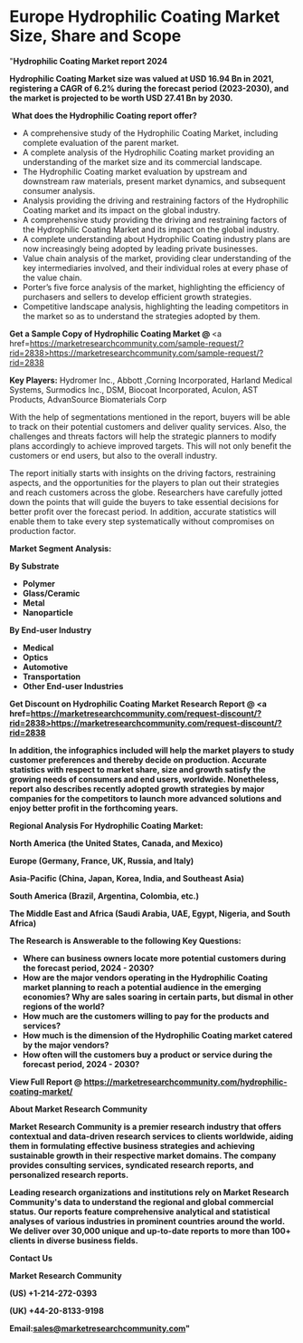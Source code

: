 # Europe Hydrophilic Coating Market Size, Share and Scope
"<strong>Hydrophilic Coating Market report 2024</strong>

<strong>Hydrophilic Coating Market size was valued at USD 16.94 Bn in 2021, registering a CAGR of 6.2% during the forecast period (2023-2030), and the market is projected to be worth USD 27.41 Bn by 2030.</strong>

 <strong><b>What does the Hydrophilic Coating report offer?</b></strong>
<ul>
  <li>A comprehensive study of the Hydrophilic Coating Market, including complete evaluation of the parent market.</li>
  <li>A complete analysis of the Hydrophilic Coating market providing an understanding of the market size and its commercial landscape.</li>
  <li>The Hydrophilic Coating market evaluation by upstream and downstream raw materials, present market dynamics, and subsequent consumer analysis.</li>
  <li>Analysis providing the driving and restraining factors of the Hydrophilic Coating market and its impact on the global industry.</li>
  <li>A comprehensive study providing the driving and restraining factors of the Hydrophilic Coating Market and its impact on the global industry.</li>
  <li>A complete understanding about Hydrophilic Coating industry plans are now increasingly being adopted by leading private businesses.</li>
  <li>Value chain analysis of the market, providing clear understanding of the key intermediaries involved, and their individual roles at every phase of the value chain.</li>
  <li>Porter’s five force analysis of the market, highlighting the efficiency of purchasers and sellers to develop efficient growth strategies.</li>
  <li>Competitive landscape analysis, highlighting the leading competitors in the market so as to understand the strategies adopted by them.</li>
</ul>

<strong>Get a Sample Copy of Hydrophilic Coating Market @ </strong><a href=https://marketresearchcommunity.com/sample-request/?rid=2838><u>https://marketresearchcommunity.com/sample-request/?rid=2838</u></a>

<strong>Key Players:</strong> 
Hydromer Inc., Abbott ,Corning Incorporated, Harland Medical Systems, Surmodics Inc., DSM, Biocoat Incorporated, Aculon, AST Products, AdvanSource Biomaterials Corp

With the help of segmentations mentioned in the report, buyers will be able to track on their potential customers and deliver quality services. Also, the challenges and threats factors will help the strategic planners to modify plans accordingly to achieve improved targets. This will not only benefit the customers or end users, but also to the overall industry.

The report initially starts with insights on the driving factors, restraining aspects, and the opportunities for the players to plan out their strategies and reach customers across the globe. Researchers have carefully jotted down the points that will guide the buyers to take essential decisions for better profit over the forecast period. In addition, accurate statistics will enable them to take every step systematically without compromises on production factor.

<strong>Market Segment Analysis:</strong>


<strong><strong>By Substrate</strong></h4>
<ul>
 	<li>Polymer</li>
 	<li>Glass/Ceramic</li>
 	<li>Metal</li>
 	<li>Nanoparticle</li>
</ul>
<strong><strong>By End-user Industry</strong></h4>
<ul>
 	<li>Medical</li>
 	<li>Optics</li>
 	<li>Automotive</li>
 	<li>Transportation</li>
 	<li>Other End-user Industries</li>
</ul>

<strong>Get Discount on Hydrophilic Coating Market Research Report @ </b></strong><a href=https://marketresearchcommunity.com/request-discount/?rid=2838><u>https://marketresearchcommunity.com/request-discount/?rid=2838</u></a>

In addition, the infographics included will help the market players to study customer preferences and thereby decide on production. Accurate statistics with respect to market share, size and growth satisfy the growing needs of consumers and end users, worldwide. Nonetheless, report also describes recently adopted growth strategies by major companies for the competitors to launch more advanced solutions and enjoy better profit in the forthcoming years.

<strong>Regional Analysis For Hydrophilic Coating Market:</strong>

<strong>North America</strong> (the United States, Canada, and Mexico)

<strong>Europe</strong> (Germany, France, UK, Russia, and Italy)

<strong>Asia-Pacific</strong> (China, Japan, Korea, India, and Southeast Asia)

<strong>South America</strong> (Brazil, Argentina, Colombia, etc.)

<strong>The Middle East and Africa</strong> (Saudi Arabia, UAE, Egypt, Nigeria, and South Africa)

<strong>The Research is Answerable to the following Key Questions:</strong>
<ul>
 	<li>Where can business owners locate more potential customers during the forecast period, 2024 - 2030?</li>
 	<li>How are the major vendors operating in the Hydrophilic Coating market planning to reach a potential audience in the emerging economies? Why are sales soaring in certain parts, but dismal in other regions of the world?</li>
 	<li>How much are the customers willing to pay for the products and services?</li>
 	<li>How much is the dimension of the Hydrophilic Coating market catered by the major vendors?</li>
 	<li>How often will the customers buy a product or service during the forecast period, 2024 - 2030?</li>
</ul>

<strong>View Full Report @</strong> <a href=https://marketresearchcommunity.com/hydrophilic-coating-market/>https://marketresearchcommunity.com/hydrophilic-coating-market/</a>

<strong>About Market Research Community</strong>

Market Research Community is a premier research industry that offers contextual and data-driven research services to clients worldwide, aiding them in formulating effective business strategies and achieving sustainable growth in their respective market domains. The company provides consulting services, syndicated research reports, and personalized research reports.

Leading research organizations and institutions rely on Market Research Community's data to understand the regional and global commercial status. Our reports feature comprehensive analytical and statistical analyses of various industries in prominent countries around the world. We deliver over 30,000 unique and up-to-date reports to more than 100+ clients in diverse business fields.

<strong>Contact Us</strong>

<strong>Market Research Community</strong>

(US) +1-214-272-0393

(UK) +44-20-8133-9198

<strong>Email:</strong>sales@marketresearchcommunity.com"
